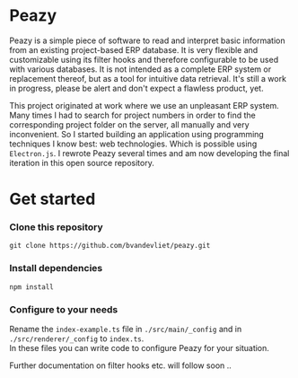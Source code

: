# Peazy

Peazy is a simple piece of software to read and interpret basic information from an existing project-based ERP database. It is very flexible and customizable using its filter hooks and therefore configurable to be used with various databases. It is not intended as a complete ERP system or replacement thereof, but as a tool for intuitive data retrieval. It's still a work in progress, please be alert and don't expect a flawless product, yet.

This project originated at work where we use an unpleasant ERP system. Many times I had to search for project numbers in order to find the corresponding project folder on the server, all manually and very inconvenient. So I started building an application using programming techniques I know best: web technologies. Which is possible using `Electron.js`. I rewrote Peazy several times and am now developing the final iteration in this open source repository.

# Get started

### Clone this repository
```
git clone https://github.com/bvandevliet/peazy.git
```
### Install dependencies
```
npm install
```
### Configure to your needs
Rename the `index-example.ts` file in `./src/main/_config` and in `./src/renderer/_config` to `index.ts`.  
In these files you can write code to configure Peazy for your situation.

Further documentation on filter hooks etc. will follow soon ..
